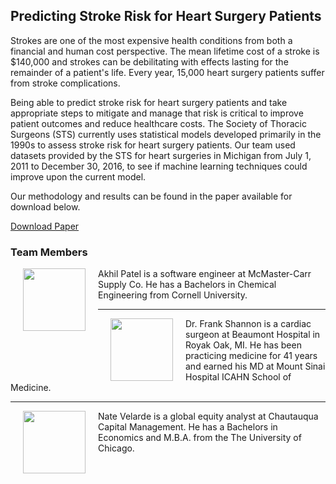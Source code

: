 ## Predicting Stroke Risk for Heart Surgery Patients

Strokes are one of the most expensive health conditions from both a financial and human cost perspective. The mean lifetime cost of a stroke is $140,000 and strokes can be debilitating with effects lasting for the remainder of a patient's life. Every year, 15,000 heart surgery patients suffer from stroke complications.

Being able to predict stroke risk for heart surgery patients and take appropriate steps to mitigate and manage that risk is critical to improve patient outcomes and reduce healthcare costs. The Society of Thoracic Surgeons (STS) currently uses statistical models developed primarily in the 1990s to assess stroke risk for heart surgery patients. Our team used datasets provided by the STS for heart surgeries in Michigan from July 1, 2011 to December 30, 2016, to see if machine learning techniques could improve upon the current model.

Our methodology and results can be found in the paper available for download below. 

<a href="Results.xlsx" download = "download">Download Paper</a>

### Team Members

<img src="https://raw.githubusercontent.com/asp82/w210CapstoneProject/master/website/Akhil.png" width="100" height="100" align="left" style="margin: 0px 20px">

Akhil Patel is a software engineer at McMaster-Carr Supply Co. He has a Bachelors in Chemical Engineering from Cornell University.




---





<img src="https://raw.githubusercontent.com/asp82/w210CapstoneProject/master/website/frank.jpg" width="100" height="100" align="left" style="margin: 0px 20px">

Dr. Frank Shannon is a cardiac surgeon at Beaumont Hospital in Royak Oak, MI. He has been practicing medicine for 41 years and earned his MD at Mount Sinai Hospital ICAHN School of Medicine.






---




<img src="https://raw.githubusercontent.com/asp82/w210CapstoneProject/master/website/Nate.jpg" width="100" height="100" align="left" style="margin: 0px 20px">

Nate Velarde is a global equity analyst at Chautauqua Capital Management.  He has a Bachelors in Economics and M.B.A. from the The University of Chicago.





